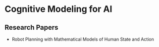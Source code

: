 # Cognitive Modeling for AI

## Research Papers

- Robot Planning with Mathematical Models of Human State and Action
